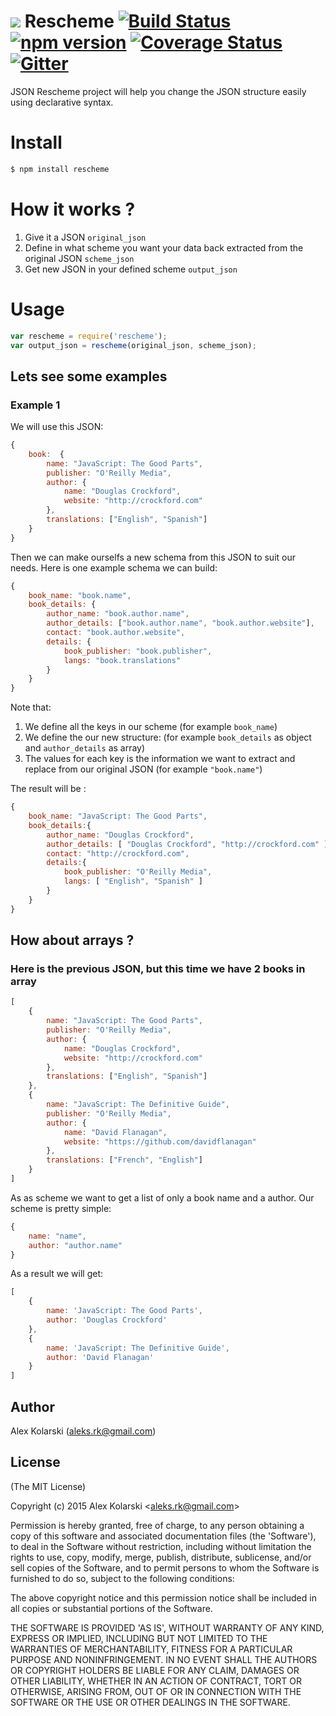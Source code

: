 <img src="https://raw.github.com/kolarski/rescheme/master/logo.png"> Rescheme [![Build Status](https://travis-ci.org/kolarski/rescheme.svg)](https://travis-ci.org/kolarski/rescheme)  [![npm version](https://badge.fury.io/js/rescheme.svg)](http://badge.fury.io/js/rescheme)  [![Coverage Status](https://coveralls.io/repos/kolarski/rescheme/badge.svg?branch=master)](https://coveralls.io/r/kolarski/rescheme?branch=master) [![Gitter](https://badges.gitter.im/Join%20Chat.svg)](https://gitter.im/kolarski/rescheme?utm_source=badge&utm_medium=badge&utm_campaign=pr-badge)
=======

JSON Rescheme project will help you change the JSON structure easily using declarative syntax.
# Install

```bash
$ npm install rescheme
```
# How it works ? 

1. Give it a JSON `original_json`
2. Define in what scheme you want your data back extracted from the original JSON `scheme_json`
3. Get new JSON in your defined scheme `output_json`

# Usage
```js
var rescheme = require('rescheme');
var output_json = rescheme(original_json, scheme_json);
```
## Lets see some examples
### Example 1
We will use this JSON: 
```js
{
    book:  {
        name: "JavaScript: The Good Parts",
        publisher: "O'Reilly Media",
        author: {
            name: "Douglas Crockford",
            website: "http://crockford.com"
        },
        translations: ["English", "Spanish"]
    }
}
```

Then we can make ourselfs a new schema from this JSON to suit our needs. Here is one example schema we can build: 
```js
{
    book_name: "book.name",
    book_details: {
        author_name: "book.author.name",
        author_details: ["book.author.name", "book.author.website"],
        contact: "book.author.website",
        details: {
            book_publisher: "book.publisher",
            langs: "book.translations"
        }
    }
}
```

Note that: 
1. We define all the keys in our scheme (for example `book_name`)
2. We define the our new structure: (for example `book_details` as object and `author_details` as array)
3. The values for each key is the information we want to extract and replace from our original JSON (for example `"book.name"`)


The result will be : 
```js
{
    book_name: "JavaScript: The Good Parts",
    book_details:{
        author_name: "Douglas Crockford",
        author_details: [ "Douglas Crockford", "http://crockford.com" ],
        contact: "http://crockford.com",
        details:{
            book_publisher: "O'Reilly Media",
            langs: [ "English", "Spanish" ]
        }
    }
}
```

## How about arrays ?
### Here is the previous JSON, but this time we have 2 books in array

```js
[
    {
        name: "JavaScript: The Good Parts",
        publisher: "O'Reilly Media",
        author: {
            name: "Douglas Crockford",
            website: "http://crockford.com"
        },
        translations: ["English", "Spanish"]
    },
    {
        name: "JavaScript: The Definitive Guide",
        publisher: "O'Reilly Media",
        author: {
            name: "David Flanagan",
            website: "https://github.com/davidflanagan"
        },
        translations: ["French", "English"]
    }
]
```

As as scheme we want to get a list of only a book name and a author. Our scheme is pretty simple:

```js
{
    name: "name",
    author: "author.name"
}
```
As a result we will get: 
```js
[
    {
        name: 'JavaScript: The Good Parts',
        author: 'Douglas Crockford'
    },
    {
        name: 'JavaScript: The Definitive Guide',
        author: 'David Flanagan'
    }
]
```

## Author
Alex Kolarski (aleks.rk@gmail.com)

## License 

(The MIT License)

Copyright (c) 2015 Alex Kolarski &lt;aleks.rk@gmail.com&gt;

Permission is hereby granted, free of charge, to any person obtaining
a copy of this software and associated documentation files (the
'Software'), to deal in the Software without restriction, including
without limitation the rights to use, copy, modify, merge, publish,
distribute, sublicense, and/or sell copies of the Software, and to
permit persons to whom the Software is furnished to do so, subject to
the following conditions:

The above copyright notice and this permission notice shall be
included in all copies or substantial portions of the Software.

THE SOFTWARE IS PROVIDED 'AS IS', WITHOUT WARRANTY OF ANY KIND,
EXPRESS OR IMPLIED, INCLUDING BUT NOT LIMITED TO THE WARRANTIES OF
MERCHANTABILITY, FITNESS FOR A PARTICULAR PURPOSE AND NONINFRINGEMENT.
IN NO EVENT SHALL THE AUTHORS OR COPYRIGHT HOLDERS BE LIABLE FOR ANY
CLAIM, DAMAGES OR OTHER LIABILITY, WHETHER IN AN ACTION OF CONTRACT,
TORT OR OTHERWISE, ARISING FROM, OUT OF OR IN CONNECTION WITH THE
SOFTWARE OR THE USE OR OTHER DEALINGS IN THE SOFTWARE.
